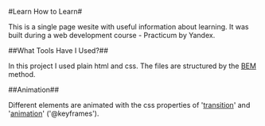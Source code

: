 #Learn How to Learn#

This is a single page wesite with useful information about learning. It was built during a web development course - Practicum by Yandex.

##What Tools Have I Used?##

In this project I used plain html and css. The files are structured by the [BEM](https://en.bem.info/methodology/filestructure/) method.

##Animation##

Different elements are animated with the css properties of '[transition](https://developer.mozilla.org/en-US/docs/Web/CSS/CSS_Transitions/Using_CSS_transitions)' and '[animation](https://developer.mozilla.org/en-US/docs/Web/CSS/@keyframes)' ('@keyframes').
